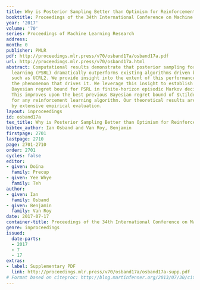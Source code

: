 ```yaml
---
title: Why is Posterior Sampling Better than Optimism for Reinforcement Learning?
booktitle: Proceedings of the 34th International Conference on Machine Learning
year: '2017'
volume: '70'
series: Proceedings of Machine Learning Research
address: 
month: 0
publisher: PMLR
pdf: http://proceedings.mlr.press/v70/osband17a/osband17a.pdf
url: http://proceedings.mlr.press/v70/osband17a.html
abstract: Computational results demonstrate that posterior sampling for reinforcement
  learning (PSRL) dramatically outperforms existing algorithms driven by optimism,
  such as UCRL2. We provide insight into the extent of this performance boost and
  the phenomenon that drives it. We leverage this insight to establish an $\tilde{O}(H\sqrt{SAT})$
  Bayesian regret bound for PSRL in finite-horizon episodic Markov decision processes.
  This improves upon the best previous Bayesian regret bound of $\tilde{O}(H S \sqrt{AT})$
  for any reinforcement learning algorithm. Our theoretical results are supported
  by extensive empirical evaluation.
layout: inproceedings
id: osband17a
tex_title: Why is Posterior Sampling Better than Optimism for Reinforcement Learning?
bibtex_author: Ian Osband and Van Roy, Benjamin
firstpage: 2701
lastpage: 2710
page: 2701-2710
order: 2701
cycles: false
editor:
- given: Doina
  family: Precup
- given: Yee Whye
  family: Teh
author:
- given: Ian
  family: Osband
- given: Benjamin
  family: Van Roy
date: 2017-07-17
container-title: Proceedings of the 34th International Conference on Machine Learning
genre: inproceedings
issued:
  date-parts:
  - 2017
  - 7
  - 17
extras:
- label: Supplementary PDF
  link: http://proceedings.mlr.press/v70/osband17a/osband17a-supp.pdf
# Format based on citeproc: http://blog.martinfenner.org/2013/07/30/citeproc-yaml-for-bibliographies/
---
```

